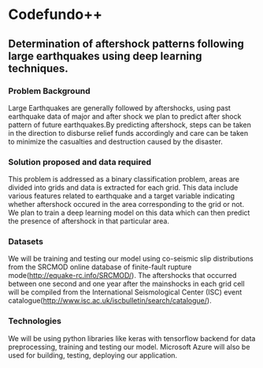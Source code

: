 # Codefundo++
## Determination of aftershock patterns following large earthquakes using deep learning techniques.

### Problem Background
Large Earthquakes are generally followed by aftershocks, using past earthquake data of major and after shock we plan to predict after shock pattern of future earthquakes.By predicting aftershock, steps can be taken in the direction to disburse relief funds accordingly and care can be taken to minimize the casualties and destruction caused by the disaster. 
### Solution proposed and data required
This problem is addressed as a binary classification problem, areas are divided into grids and data is extracted for each grid. This data include various features related to earthquake and a target variable indicating whether aftershock occured in the area corresponding to the grid or not. We plan to train a deep learning model on this data which can then predict the presence of aftershock in that particular area.
### Datasets 
We will be training and testing our model using co-seismic slip distributions from the SRCMOD online database of finite-fault rupture mode(http://equake-rc.info/SRCMOD/).
The aftershocks that occurred between one second and one year after the mainshocks in each grid cell will be compiled from the International Seismological Center (ISC) event catalogue(http://www.isc.ac.uk/iscbulletin/search/catalogue/).
### Technologies
We will be using python libraries like keras with tensorflow backend for data preprocessing, training and testing our model. Microsoft Azure will also be used for building, testing, deploying our application.
